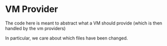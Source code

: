 # VM Provider
The code here is meant to abstract what a VM should provide (which is then handled by the vm providers)

In particular, we care about which files have been changed.
